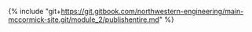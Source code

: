 {% include "git+https://git.gitbook.com/northwestern-engineering/main-mccormick-site.git/module_2/publishentire.md" %}


